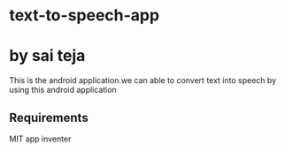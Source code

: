 # text-to-speech-app

# by sai teja  
This is the android application.we can able to convert text into speech by using this android application

## Requirements
MIT app inventer
